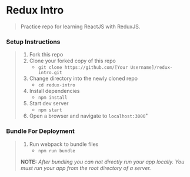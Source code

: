 # Redux Intro

> Practice repo for learning ReactJS with ReduxJS.

### Setup Instructions

> 1. Fork this repo
> 1. Clone your forked copy of this repo
>    - `git clone https://github.com/[Your Username]/redux-intro.git`
> 1. Change directory into the newly cloned repo
>    - `cd redux-intro`
> 1. Install dependencies 
>    - `npm install`
> 1. Start dev server
>    - `npm start`
> 1. Open a browser and navigate to `localhost:3000`"

### Bundle For Deployment

> 1. Run webpack to bundle files
>    - `npm run bundle`
> 
> **NOTE:** *After bundling you can not directly run your app locally. You must run your app from the root directory of a server.*
